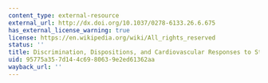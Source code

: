 ```yaml
---
content_type: external-resource
external_url: http://dx.doi.org/10.1037/0278-6133.26.6.675
has_external_license_warning: true
license: https://en.wikipedia.org/wiki/All_rights_reserved
status: ''
title: Discrimination, Dispositions, and Cardiovascular Responses to Stress
uid: 95775a35-7d14-4c69-8063-9e2ed61362aa
wayback_url: ''
---
```

